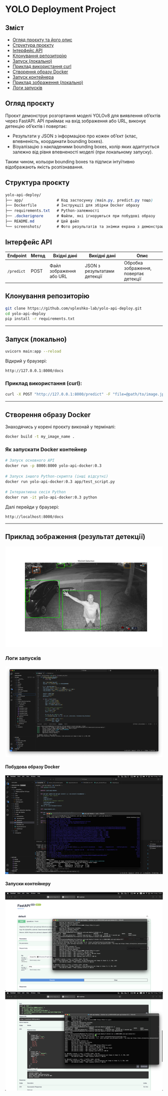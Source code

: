 # YOLO Deployment Project

## Зміст
- [Огляд проєкту та його опис](#огляд-проєкту)
- [Структура проєкту](#структура-проєкту)
- [Інтерфейс API](#інтерфейс-api)
- [Клонування репозиторію](#клонування-репозиторію)
- [Запуск (локально)](#запуск-локально)
- [Приклад використання curl](#приклад-використання-curl)
- [Створення образу Docker](#створення-образу-docker)
- [Запуск контейнера](#як-запускати-docker-контейнер)
- [Приклад зображення (локально)](#приклад-зображення-результат-детекції)
- [Логи запусків](#логи-запусків)

## Огляд проєкту

Проєкт демонструє розгортання моделі YOLOv8 для виявлення об’єктів через FastAPI.
API приймає на вхід зображення або URL, виконує детекцію об’єктів і повертає:

- Результати у JSON з інформацією про кожен об’єкт (клас, впевненість, координати bounding boxes).
- Візуалізацію з накладеними bounding boxes, колір яких адаптується залежно від рівня впевненості моделі (при локальному запуску).

Таким чином, кольори bounding boxes та підписи інтуїтивно відображають якість розпізнавання.

## Структура проєкту
```css
yolo-api-deploy/
├── app/               # Код застосунку (main.py, predict.py тощо)
├── Dockerfile         # Інструкції для збірки Docker образу
├── requirements.txt   # Python-залежності
├── .dockerignore      # Файли, які ігноруються при побудові образу
├── README.md          # Цей файл
└── screenshots/       # Фото результатів та знімки екрана з демонстрацією роботи
```

## Інтерфейс API
| Endpoint   | Метод | Вхідні дані             | Вихідні дані                 | Опис                                  |
| ---------- | ----- | ----------------------- | ---------------------------- | ------------------------------------- |
| `/predict` | POST  | Файл зображення або URL | JSON з результатами детекції | Обробка зображення, повертає детекції |


## Клонування репозиторію

```bash
git clone https://github.com/vpleshko-lab/yolo-api-deploy.git
cd yolo-api-deploy
pip install -r requirements.txt
```
---
## Запуск (локально)
```bash
uvicorn main:app --reload
```
Відкрий у браузері:

```plaintext
http://127.0.0.1:8000/docs
```

### Приклад використання (curl):
```bash
curl -X POST "http://127.0.0.1:8000/predict" -F "file=@path/to/image.jpg"
```
---
## Створення образу Docker
Знаходячись у корені проєкту виконай у терміналі:
```bash
docker build -t my_image_name .
```
### Як запускати Docker контейнер

```bash
# Запуск основного API
docker run -p 8000:8000 yolo-api-docker:0.3

# Запуск іншого Python-скрипта (інші відсутні)
docker run yolo-api-docker:0.3 app/test_script.py

# Інтерактивна сесія Python
docker run -it yolo-api-docker:0.3 python
```

Далі перейди у браузері:
```plaintext
http://localhost:8000/docs
```
---

## Приклад зображення (результат детекції)
![Example](screenshots/yolov8_result.png)

###  Логи запусків
![Запуск локально](screenshots/deploy_logs.png)
#### Побудова образу Docker
![Docker build](screenshots/docker_build.png)
#### Запуски контейнеру
![Docker RUN](screenshots/docker_run_01.png)
![Docker RUN (JSON output)](screenshots/docker_run_02.png)
